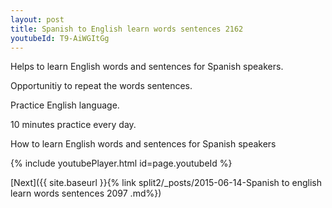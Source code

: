 ```yaml
---
layout: post
title: Spanish to English learn words sentences 2162 
youtubeId: T9-AiWGItGg
---
```

 
 
Helps to learn English words and sentences for Spanish speakers.

Opportunitiy to repeat the words sentences. 

Practice English language. 
 
10 minutes practice every day. 
 
How to learn English words and sentences for Spanish speakers 
 
{% include youtubePlayer.html id=page.youtubeId %}
 
 
[Next]({{ site.baseurl }}{% link  split2/_posts/2015-06-14-Spanish to english learn words sentences 2097 .md%})
 
